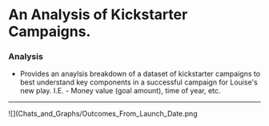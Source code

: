 # An Analysis of Kickstarter Campaigns. #
### Analysis ###
* Provides an anaylsis breakdown of a dataset of kickstarter campaigns to best understand key components in a successful campaign for Louise's new play. I.E. - Money value 
(goal amount), time of year, etc.
---
![](Chats_and_Graphs/Outcomes_From_Launch_Date.png
